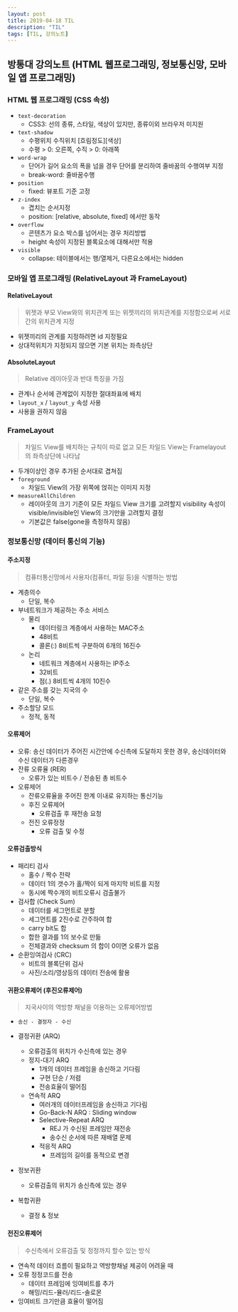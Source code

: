 ```yaml
---
layout: post
title: 2019-04-18 TIL
description: "TIL"
tags: [TIL, 강의노트]
---
```


## 방통대 강의노트 (HTML 웹프로그래밍, 정보통신망, 모바일 앱 프로그래밍)

### HTML 웹 프로그래밍 (CSS 속성)

- `text-decoration`
  - CSS3: 선의 종류, 스타일, 색상이 있지만, 종류이외 브라우저 미지원
- `text-shadow`
  - 수평위치 수직위치 \[흐림정도\]\[색상\]
  - 수평 > 0: 오른쪽, 수직 > 0: 아래쪽
- `word-wrap`
  - 단어가 길어 요소의 폭을 넘을 경우 단어를 분리하여 줄바꿈의 수행여부 지정
  - break-word: 줄바꿈수행
- `position`
  - fixed: 뷰포트 기준 고정
- `z-index`
  - 겹치는 순서지정
  - position: [relative, absolute, fixed] 에서만 동작
- `overflow`
  - 콘텐츠가 요소 박스를 넘어서는 경우 처리방법
  - height 속성이 지정된 블록요소에 대해서만 적용
- `visible`
  - collapse: 테이블에서는 행/열제거, 다른요소에서는 hidden

### 모바일 앱 프로그래밍 (RelativeLayout 과 FrameLayout)

#### RelativeLayout

> 위젯과 부모 View와의 위치관계 또는 위젯끼리의 위치관계를 지정함으로써 서로간의 위치관계 지정

- 위젯끼리의 관계를 지정하려면 id 지정필요
- 상대적위치가 지정되지 않으면 기본 위치는 좌측상단

#### AbsoluteLayout

> Relative 레이아웃과 반대 특징을 가짐

- 관계나 순서에 관계없이 지정한 절대좌표에 배치
- `layout_x` / `layout_y` 속성 사용
- 사용을 권하지 않음

### FrameLayout

> 차일드 View를 배치하는 규칙이 따로 없고 모든 차일드 View는 Framelayout 의 좌측상단에 나타남

- 두개이상인 경우 추가된 순서대로 겹쳐짐
- `foreground`
  - 차일드 View의 가장 위쪽에 얹히는 이미지 지정
- `measureAllChildren`
  - 레이아웃의 크기 기준이 모든 차일드 View 크기를 고려할지 visibility 속성이 visible/invisible인 View의 크기만을 고려할지 결정
  - 기본값은 false(gone을 측정하지 않음)

### 정보통신망 (데이터 통신의 기능)

#### 주소지정

> 컴퓨터통신망에서 사용자(컴퓨터, 파일 등)을 식별하는 방법

- 계층의수
  - 단일, 복수
- 부네트워크가 제공하는 주소 서비스
  - 물리
    - 데이터링크 계층에서 사용하는 MAC주소
    - 48비트
    - 콜론(:) 8비트씩 구분하여 6개의 16진수
  - 논리
    - 네트워크 계층에서 사용하는 IP주소
    - 32비트
    - 점(.) 8비트씩 4개의 10진수
- 같은 주소를 갖는 지국의 수
  - 단일, 복수
- 주소할당 모드
  - 정적, 동적

#### 오류제어

- 오류: 송신 데이터가 주어진 시간안에 수신측에 도달하지 못한 경우, 송신데이터와 수신 데이터가 다른경우
- 잔류 오류율 (RER)
  - 오류가 있는 비트수 / 전송된 총 비트수
- 오류제어
  - 잔류오류율을 주어진 한계 이내로 유지하는 통신기능
  - 후진 오류제어
    - 오류검출 후 재전송 요청
  - 전진 오류정정
    - 오류 검출 및 수정

#### 오류검출방식

- 패리티 검사
  - 홀수 / 짝수 전략
  - 데이터 1의 갯수가 홀/짝이 되게 마지막 비트를 지정
  - 동시에 짝수개의 비트오류시 검출불가
- 검사합 (Check Sum)
  - 데이터를 세그먼트로 분할
  - 세그먼트를 2진수로 간주하여 합
  - carry bit도 합
  - 합한 결과를 1의 보수로 만듦
  - 전체결과와 checksum 의 합이 0이면 오류가 없음
- 순환잉여검사 (CRC)
  - 비트의 블록단위 검사
  - 사진/소리/영상등의 데이터 전송에 활용

#### 귀환오류제어 (후진오류제어)

> 지국사이의 역방향 채널을 이용하는 오류제어방법

- `송신 - 결정자 - 수신`

- 결정귀환 (ARQ)
  - 오류검출의 위치가 수신측에 있는 경우
  - 정지-대기 ARQ
    - 1개의 데이터 프레임을 송신하고 기다림
    - 구현 단순 / 저렴
    - 전송효율이 떨어짐
  - 연속적 ARQ
    - 여러개의 데이터프레임을 송신하고 기다림
    - Go-Back-N ARQ : Sliding window
    - Selective-Repeat ARQ
      - REJ 가 수신된 프레임만 재전송
      - 송수신 순서에 따른 재배열 문제
    - 적응적 ARQ
      - 프레임의 길이를 동적으로 변경
- 정보귀환
  - 오류검출의 위치가 송신측에 있는 경우
- 복합귀환
  - 결정 & 정보

#### 전진오류제어

> 수신측에서 오류검출 및 정정까지 할수 있는 방식

- 연속적 데이터 흐름이 필요하고 역방향채널 제공이 어려울 때
- 오류 정정코드를 전송
  - 데이터 프레임에 잉여비트를 추가
  - 해밍/리드-뮬러/리드-솔로몬
- 잉여비트 크기만큼 효율이 떨어짐

